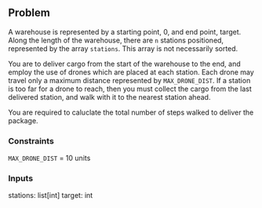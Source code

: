 ## Problem

A warehouse is represented by a starting point, 0, and end point, target. Along the length of the warehouse, there are `n` stations positioned, represented by the array `stations`. This array is not necessarily sorted.

You are to deliver cargo from the start of the warehouse to the end, and employ the use of drones which are placed at each station. Each drone may travel only a maximum distance represented by `MAX_DRONE_DIST`. If a station is too far for a drone to reach, then you must collect the cargo from the last delivered station, and walk with it to the nearest station ahead.

You are required to caluclate the total number of steps walked to deliver the package.

### Constraints
`MAX_DRONE_DIST` = 10 units

### Inputs
stations: list[int]
target: int
